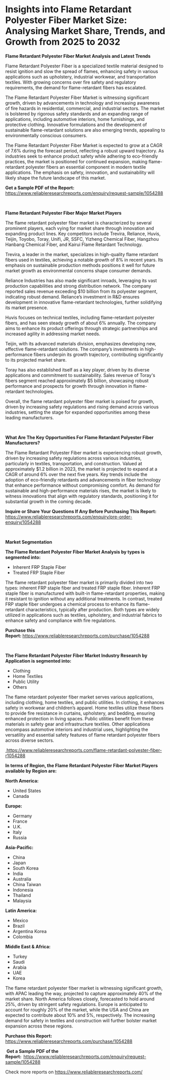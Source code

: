 <p><h1>Insights into Flame Retardant Polyester Fiber Market Size: Analysing Market Share, Trends, and Growth from 2025 to 2032</h1></p><p><strong>Flame Retardant Polyester Fiber Market Analysis and Latest Trends</strong></p>
<p><p>Flame Retardant Polyester Fiber is a specialized textile material designed to resist ignition and slow the spread of flames, enhancing safety in various applications such as upholstery, industrial workwear, and transportation textiles. With growing concerns over fire safety and regulatory requirements, the demand for flame-retardant fibers has escalated.</p><p>The Flame Retardant Polyester Fiber Market is witnessing significant growth, driven by advancements in technology and increasing awareness of fire hazards in residential, commercial, and industrial sectors. The market is bolstered by rigorous safety standards and an expanding range of applications, including automotive interiors, home furnishings, and protective clothing. Innovative formulations and the development of sustainable flame-retardant solutions are also emerging trends, appealing to environmentally conscious consumers.</p><p>The Flame Retardant Polyester Fiber Market is expected to grow at a CAGR of 7.6% during the forecast period, reflecting a robust upward trajectory. As industries seek to enhance product safety while adhering to eco-friendly practices, the market is positioned for continued expansion, making flame-retardant polyester fibers an essential component in modern textile applications. The emphasis on safety, innovation, and sustainability will likely shape the future landscape of this market.</p></p>
<p><strong>Get a Sample PDF of the Report:&nbsp;</strong> <a href="https://www.reliableresearchreports.com/enquiry/request-sample/1054288?utm_campaign=116&utm_medium=2&utm_source=Github&utm_content=ia&utm_term=30012025&utm_id=flame-retardant-polyester-fiber">https://www.reliableresearchreports.com/enquiry/request-sample/1054288</a></p>
<p>&nbsp;</p>
<p><strong>Flame Retardant Polyester Fiber Major Market Players</strong></p>
<p><p>The flame retardant polyester fiber market is characterized by several prominent players, each vying for market share through innovation and expanding product lines. Key competitors include Trevira, Reliance, Huvis, Teijin, Toyobo, Toray, Unifi, JR, SSFC, Yizheng Chemical Fiber, Hangzhou Hanbang Chemical Fiber, and Kairui Flame Retardant Technology.</p><p>Trevira, a leader in the market, specializes in high-quality flame retardant fibers used in textiles, achieving a notable growth of 8% in recent years. Its emphasis on sustainable production methods positions it well for future market growth as environmental concerns shape consumer demands.</p><p>Reliance Industries has also made significant inroads, leveraging its vast production capabilities and strong distribution network. The company reported sales revenue exceeding $10 billion from its polyester segment, indicating robust demand. Reliance’s investment in R&D ensures development in innovative flame-retardant technologies, further solidifying its market presence.</p><p>Huvis focuses on technical textiles, including flame-retardant polyester fibers, and has seen steady growth of about 6% annually. The company aims to enhance its product offerings through strategic partnerships and increased agility in addressing market needs.</p><p>Teijin, with its advanced materials division, emphasizes developing new, effective flame-retardant solutions. The company’s investments in high-performance fibers underpin its growth trajectory, contributing significantly to its projected market share.</p><p>Toray has also established itself as a key player, driven by its diverse applications and commitment to sustainability. Sales revenue of Toray's fibers segment reached approximately $5 billion, showcasing robust performance and prospects for growth through innovation in flame-retardant technologies.</p><p>Overall, the flame retardant polyester fiber market is poised for growth, driven by increasing safety regulations and rising demand across various industries, setting the stage for expanded opportunities among these leading manufacturers.</p></p>
<p>&nbsp;</p>
<p><strong>What Are The Key Opportunities For Flame Retardant Polyester Fiber Manufacturers?</strong></p>
<p><p>The Flame Retardant Polyester Fiber market is experiencing robust growth, driven by increasing safety regulations across various industries, particularly in textiles, transportation, and construction. Valued at approximately $1.2 billion in 2023, the market is projected to expand at a CAGR of around 6% over the next five years. Key trends include the adoption of eco-friendly retardants and advancements in fiber technology that enhance performance without compromising comfort. As demand for sustainable and high-performance materials rises, the market is likely to witness innovations that align with regulatory standards, positioning it for substantial growth in the coming decade.</p></p>
<p><strong>Inquire or Share Your Questions If Any Before Purchasing This Report:</strong> <a href="https://www.reliableresearchreports.com/enquiry/pre-order-enquiry/1054288?utm_campaign=116&utm_medium=2&utm_source=Github&utm_content=ia&utm_term=30012025&utm_id=flame-retardant-polyester-fiber">https://www.reliableresearchreports.com/enquiry/pre-order-enquiry/1054288</a></p>
<p>&nbsp;</p>
<p><strong>Market Segmentation</strong></p>
<p><strong>The Flame Retardant Polyester Fiber Market Analysis by types is segmented into:</strong></p>
<p><ul><li>Inherent FRP Staple Fiber</li><li>Treated FRP Staple Fiber</li></ul></p>
<p><p>The flame retardant polyester fiber market is primarily divided into two types: inherent FRP staple fiber and treated FRP staple fiber. Inherent FRP staple fiber is manufactured with built-in flame-retardant properties, making it resistant to ignition without any additional treatments. In contrast, treated FRP staple fiber undergoes a chemical process to enhance its flame-retardant characteristics, typically after production. Both types are widely utilized in applications such as textiles, upholstery, and industrial fabrics to enhance safety and compliance with fire regulations.</p></p>
<p><strong>Purchase this Report:&nbsp;</strong><a href="https://www.reliableresearchreports.com/purchase/1054288?utm_campaign=116&utm_medium=2&utm_source=Github&utm_content=ia&utm_term=30012025&utm_id=flame-retardant-polyester-fiber">https://www.reliableresearchreports.com/purchase/1054288</a></p>
<p>&nbsp;</p>
<p><strong>The Flame Retardant Polyester Fiber Market Industry Research by Application is segmented into:</strong></p>
<p><ul><li>Clothing</li><li>Home Textiles</li><li>Public Utility</li><li>Others</li></ul></p>
<p><p>The flame retardant polyester fiber market serves various applications, including clothing, home textiles, and public utilities. In clothing, it enhances safety in workwear and children’s apparel. Home textiles utilize these fibers to provide fire resistance in curtains, upholstery, and bedding, ensuring enhanced protection in living spaces. Public utilities benefit from these materials in safety gear and infrastructure textiles. Other applications encompass automotive interiors and industrial uses, highlighting the versatility and essential safety features of flame retardant polyester fibers across diverse sectors.</p></p>
<p><a href="https://www.reliableresearchreports.com/flame-retardant-polyester-fiber-r1054288?utm_campaign=116&utm_medium=2&utm_source=Github&utm_content=ia&utm_term=30012025&utm_id=flame-retardant-polyester-fiber">&nbsp;https://www.reliableresearchreports.com/flame-retardant-polyester-fiber-r1054288</a></p>
<p><strong>In terms of Region, the Flame Retardant Polyester Fiber Market Players available by Region are:</strong></p>
<p>
    <p> <strong> North America: </strong>
        <ul>
            <li>United States</li>
            <li>Canada</li>
        </ul>
        </p> 
    <p> <strong> Europe: </strong>
        <ul>
            <li>Germany</li>
            <li>France</li>
            <li>U.K.</li>
            <li>Italy</li>
            <li>Russia</li>
        </ul>
        </p> 
    <p> <strong> Asia-Pacific: </strong>
        <ul>
            <li>China</li>
            <li>Japan</li>
            <li>South Korea</li>
            <li>India</li>
            <li>Australia</li>
            <li>China Taiwan</li>
            <li>Indonesia</li>
            <li>Thailand</li>
            <li>Malaysia</li>
        </ul>
        </p> 
    <p> <strong> Latin America: </strong>
        <ul>
            <li>Mexico</li>
            <li>Brazil</li>
            <li>Argentina Korea</li>
            <li>Colombia</li>
        </ul>
        </p> 
    <p> <strong> Middle East & Africa: </strong>
        <ul>
            <li>Turkey</li>
            <li>Saudi</li>
            <li>Arabia</li>
            <li>UAE</li>
            <li>Korea</li>
        </ul>
    </p>
    </p>
<p><p>The flame retardant polyester fiber market is witnessing significant growth, with APAC leading the way, projected to capture approximately 40% of the market share. North America follows closely, forecasted to hold around 25%, driven by stringent safety regulations. Europe is anticipated to account for roughly 20% of the market, while the USA and China are expected to contribute about 10% and 5%, respectively. The increasing demand for safety in textiles and construction will further bolster market expansion across these regions.</p></p>
<p><strong>Purchase this Report: </strong><a href="https://www.reliableresearchreports.com/purchase/1054288?utm_campaign=116&utm_medium=2&utm_source=Github&utm_content=ia&utm_term=30012025&utm_id=flame-retardant-polyester-fiber">https://www.reliableresearchreports.com/purchase/1054288</a></p>
<p>&nbsp;<strong>Get a Sample PDF of the Report:&nbsp;&nbsp;</strong><a href="https://www.reliableresearchreports.com/enquiry/request-sample/1054288?utm_campaign=116&utm_medium=2&utm_source=Github&utm_content=ia&utm_term=30012025&utm_id=flame-retardant-polyester-fiber">https://www.reliableresearchreports.com/enquiry/request-sample/1054288</a></p>
<p><strong></strong></p>
<p>Check more reports on <a href="https://www.reliableresearchreports.com/?utm_campaign=116&utm_medium=2&utm_source=Github&utm_content=ia&utm_term=30012025&utm_id=flame-retardant-polyester-fiber">https://www.reliableresearchreports.com/</a></p>